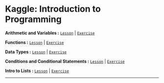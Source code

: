 # Kaggle: Introduction to Programming

**Arithmetic and Variables :**
[`Lesson`](https://github.com/abphilip-resources/DT-ML-1/blob/master/Programming/A1.ipynb) | [`Exercise`](https://github.com/abphilip-resources/DT-ML-1/blob/master/Programming/E1.ipynb)

**Functions :**
[`Lesson`](https://github.com/abphilip-resources/DT-ML-1/blob/master/Programming/A2.ipynb) | [`Exercise`](https://github.com/abphilip-resources/DT-ML-1/blob/master/Programming/E2.ipynb)

**Data Types :**
[`Lesson`](https://github.com/abphilip-resources/DT-ML-1/blob/master/Programming/A3.ipynb) | [`Exercise`](https://github.com/abphilip-resources/DT-ML-1/blob/master/Programming/E3.ipynb)

**Conditions and Conditional Statements :**
[`Lesson`](https://github.com/abphilip-resources/DT-ML-1/blob/master/Programming/A4.ipynb) | [`Exercise`](https://github.com/abphilip-resources/DT-ML-1/blob/master/Programming/E4.ipynb)

**Intro to Lists :**
[`Lesson`](https://github.com/abphilip-resources/DT-ML-1/blob/master/Programming/A5.ipynb) | [`Exercise`](https://github.com/abphilip-resources/DT-ML-1/blob/master/Programming/E5.ipynb)

---